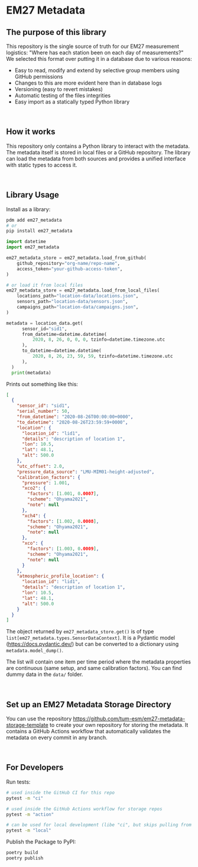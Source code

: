 # EM27 Metadata

## The purpose of this library

This repository is the single source of truth for our EM27 measurement logistics: "Where has each station been on each day of measurements?" We selected this format over putting it in a database due to various reasons:

- Easy to read, modify and extend by selective group members using GitHub permissions
- Changes to this are more evident here than in database logs
- Versioning (easy to revert mistakes)
- Automatic testing of the files integrities
- Easy import as a statically typed Python library

<br/>

## How it works

This repository only contains a Python library to interact with the metadata. The metadata itself is stored in local files or a GitHub repository. The library can load the metadata from both sources and provides a unified interface with static types to access it.

<br/>

## Library Usage

Install as a library:

```bash
pdm add em27_metadata
# or
pip install em27_metadata
```

```python
import datetime
import em27_metadata

em27_metadata_store = em27_metadata.load_from_github(
    github_repository="org-name/repo-name",
    access_token="your-github-access-token",
)

# or load it from local files
em27_metadata_store = em27_metadata.load_from_local_files(
    locations_path="location-data/locations.json",
    sensors_path="location-data/sensors.json",
    campaigns_path="location-data/campaigns.json",
)

metadata = location_data.get(
      sensor_id="sid1",
      from_datetime=datetime.datetime(
          2020, 8, 26, 0, 0, 0, tzinfo=datetime.timezone.utc
      ),
      to_datetime=datetime.datetime(
          2020, 8, 26, 23, 59, 59, tzinfo=datetime.timezone.utc
      ),
  )
  print(metadata)
```

Prints out something like this:

```json
[
  {
    "sensor_id": "sid1",
    "serial_number": 50,
    "from_datetime": "2020-08-26T00:00:00+0000",
    "to_datetime": "2020-08-26T23:59:59+0000",
    "location": {
      "location_id": "lid1",
      "details": "description of location 1",
      "lon": 10.5,
      "lat": 48.1,
      "alt": 500.0
    },
    "utc_offset": 2.0,
    "pressure_data_source": "LMU-MIM01-height-adjusted",
    "calibration_factors": {
      "pressure": 1.001,
      "xco2": {
        "factors": [1.001, 0.0007],
        "scheme": "Ohyama2021",
        "note": null
      },
      "xch4": {
        "factors": [1.002, 0.0008],
        "scheme": "Ohyama2021",
        "note": null
      },
      "xco": {
        "factors": [1.003, 0.0009],
        "scheme": "Ohyama2021",
        "note": null
      }
    },
    "atmospheric_profile_location": {
      "location_id": "lid1",
      "details": "description of location 1",
      "lon": 10.5,
      "lat": 48.1,
      "alt": 500.0
    }
  }
]
```

The object returned by `em27_metadata_store.get()` is of type `list[em27_metadata.types.SensorDataContext]`. It is a Pydantic model (https://docs.pydantic.dev/) but can be converted to a dictionary using `metadata.model_dump()`.

The list will contain one item per time period where the metadata properties are continuous (same setup, and same calibration factors). You can find dummy data in the `data/` folder.

<br/>

## Set up an EM27 Metadata Storage Directory

You can use the repository https://github.com/tum-esm/em27-metadata-storage-template to create your own repository for storing the metadata. It contains a GitHub Actions workflow that automatically validates the metadata on every commit in any branch.

<br/>

## For Developers

Run tests:

```bash
# used inside the GitHub CI for this repo
pytest -m "ci"

# used inside the GitHub Actions workflow for storage repos
pytest -m "action"

# can be used for local development (libe "ci", but skips pulling from GitHub)
pytest -m "local"
```

Publish the Package to PyPI:

```bash
poetry build
poetry publish
```
